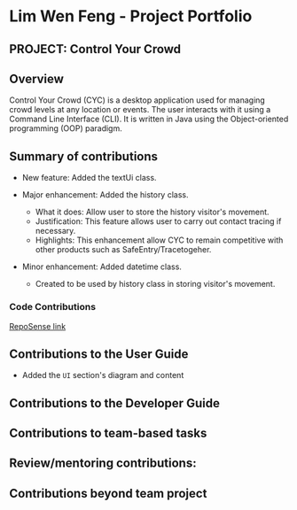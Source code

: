 # Lim Wen Feng - Project Portfolio
## PROJECT: Control Your Crowd

## Overview
Control Your Crowd (CYC) is a desktop application used for managing crowd levels at any location or events.
The user interacts with it using a Command Line Interface (CLI). It is written in Java using the
Object-oriented programming (OOP) paradigm.

## Summary of contributions
* New feature: Added the textUi class.
  
* Major enhancement: Added the history class.
    * What it does: Allow user to store the history visitor's movement.
    * Justification: This feature allows user to carry out contact tracing if necessary.
    * Highlights: This enhancement allow CYC to remain competitive with other products such as SafeEntry/Tracetogeher.
    
* Minor enhancement: Added datetime class.
    * Created to be used by history class in storing visitor's movement.
    
    
### Code Contributions 
[RepoSense link](https://nus-cs2113-ay2021s2.github.io/tp-dashboard/?search=limwenfeng&sort=groupTitle&sortWithin=title&since=2021-03-05&timeframe=commit&mergegroup=&groupSelect=groupByRepos&breakdown=false)


## Contributions to the User Guide
* Added the `UI` section's diagram and content


## Contributions to the Developer Guide

## Contributions to team-based tasks

## Review/mentoring contributions:

## Contributions beyond team project
